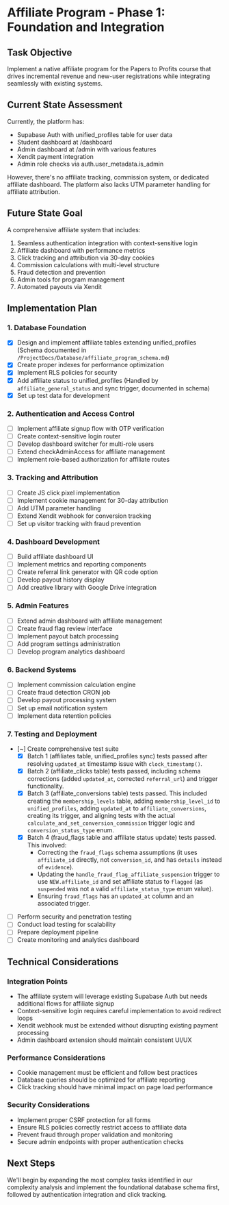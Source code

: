 # Affiliate Program - Phase 1: Foundation and Integration

## Task Objective
Implement a native affiliate program for the Papers to Profits course that drives incremental revenue and new-user registrations while integrating seamlessly with existing systems.

## Current State Assessment
Currently, the platform has:
- Supabase Auth with unified_profiles table for user data
- Student dashboard at /dashboard
- Admin dashboard at /admin with various features
- Xendit payment integration
- Admin role checks via auth.user_metadata.is_admin

However, there's no affiliate tracking, commission system, or dedicated affiliate dashboard. The platform also lacks UTM parameter handling for affiliate attribution.

## Future State Goal
A comprehensive affiliate system that includes:
1. Seamless authentication integration with context-sensitive login
2. Affiliate dashboard with performance metrics
3. Click tracking and attribution via 30-day cookies
4. Commission calculations with multi-level structure
5. Fraud detection and prevention
6. Admin tools for program management
7. Automated payouts via Xendit

## Implementation Plan

### 1. Database Foundation
- [x] Design and implement affiliate tables extending unified_profiles (Schema documented in `/ProjectDocs/Database/affiliate_program_schema.md`)
- [x] Create proper indexes for performance optimization
- [x] Implement RLS policies for security
- [x] Add affiliate status to unified_profiles (Handled by `affiliate_general_status` and sync trigger, documented in schema)
- [x] Set up test data for development

### 2. Authentication and Access Control
- [ ] Implement affiliate signup flow with OTP verification
- [ ] Create context-sensitive login router
- [ ] Develop dashboard switcher for multi-role users
- [ ] Extend checkAdminAccess for affiliate management
- [ ] Implement role-based authorization for affiliate routes

### 3. Tracking and Attribution
- [ ] Create JS click pixel implementation
- [ ] Implement cookie management for 30-day attribution
- [ ] Add UTM parameter handling
- [ ] Extend Xendit webhook for conversion tracking
- [ ] Set up visitor tracking with fraud prevention

### 4. Dashboard Development
- [ ] Build affiliate dashboard UI
- [ ] Implement metrics and reporting components
- [ ] Create referral link generator with QR code option
- [ ] Develop payout history display
- [ ] Add creative library with Google Drive integration

### 5. Admin Features
- [ ] Extend admin dashboard with affiliate management
- [ ] Create fraud flag review interface
- [ ] Implement payout batch processing
- [ ] Add program settings administration
- [ ] Develop program analytics dashboard

### 6. Backend Systems
- [ ] Implement commission calculation engine
- [ ] Create fraud detection CRON job
- [ ] Develop payout processing system
- [ ] Set up email notification system
- [ ] Implement data retention policies

### 7. Testing and Deployment
- [~] Create comprehensive test suite
  - [x] Batch 1 (affiliates table, unified_profiles sync) tests passed after resolving `updated_at` timestamp issue with `clock_timestamp()`.
  - [x] Batch 2 (affiliate_clicks table) tests passed, including schema corrections (added `updated_at`, corrected `referral_url`) and trigger functionality.
  - [x] Batch 3 (affiliate_conversions table) tests passed. This included creating the `membership_levels` table, adding `membership_level_id` to `unified_profiles`, adding `updated_at` to `affiliate_conversions`, creating its trigger, and aligning tests with the actual `calculate_and_set_conversion_commission` trigger logic and `conversion_status_type` enum.
  - [x] Batch 4 (fraud_flags table and affiliate status update) tests passed. This involved:
    - Correcting the `fraud_flags` schema assumptions (it uses `affiliate_id` directly, not `conversion_id`, and has `details` instead of `evidence`).
    - Updating the `handle_fraud_flag_affiliate_suspension` trigger to use `NEW.affiliate_id` and set affiliate status to `flagged` (as `suspended` was not a valid `affiliate_status_type` enum value).
    - Ensuring `fraud_flags` has an `updated_at` column and an associated trigger.
- [ ] Perform security and penetration testing
- [ ] Conduct load testing for scalability
- [ ] Prepare deployment pipeline
- [ ] Create monitoring and analytics dashboard

## Technical Considerations

### Integration Points
- The affiliate system will leverage existing Supabase Auth but needs additional flows for affiliate signup
- Context-sensitive login requires careful implementation to avoid redirect loops
- Xendit webhook must be extended without disrupting existing payment processing
- Admin dashboard extension should maintain consistent UI/UX

### Performance Considerations
- Cookie management must be efficient and follow best practices
- Database queries should be optimized for affiliate reporting
- Click tracking should have minimal impact on page load performance

### Security Considerations
- Implement proper CSRF protection for all forms
- Ensure RLS policies correctly restrict access to affiliate data
- Prevent fraud through proper validation and monitoring
- Secure admin endpoints with proper authentication checks

## Next Steps
We'll begin by expanding the most complex tasks identified in our complexity analysis and implement the foundational database schema first, followed by authentication integration and click tracking.
